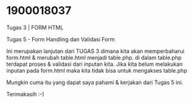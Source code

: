 # 1900018037
Tugas 3 | FORM HTML


Tugas 5 - Form Handling dan Validasi Form

Ini merupakan lanjutan dari TUGAS 3 dimana kita akan memperbaharui form.html & merubah table.html menjadi table.php. di dalam table.php terdapat proses & validasi dari inputan kita. Jika kita belum melakukan inputan pada form.html maka kita tidak bisa untuk mengakses table.php

Mungkin cuma itu yang dapat saya pahami & kerjakan dari Tugas 5 ini.

Terimakasih :-)
